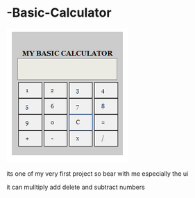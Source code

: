 # -Basic-Calculator

<img src="images/calc.png">

its one of my very first project so bear with me especially the ui

it can mulltiply add delete and subtract numbers
